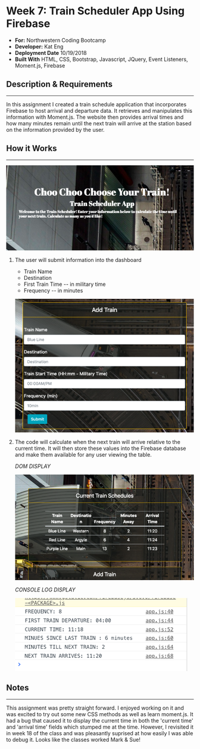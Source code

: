 # Week 7: Train Scheduler App Using Firebase
- **For:** Northwestern Coding Bootcamp
- **Developer:** Kat Eng
- **Deployment Date** 10/19/2018
- **Built With** HTML, CSS, Bootstrap, Javascript, JQuery, Event Listeners, Moment.js, Firebase


## Description & Requirements
---


In this assignment I created a train schedule application that incorporates Firebase to host arrival and departure data.  It retrieves and manipulates this information with Moment.js. The website then provides arrival times and how many minutes remain until the next train will arrive at the  station based on the information provided by the user.



## How it Works
---

  ![train homework](/assets/images/screen.png)

1. The user will submit information into the dashboard 
    
    * Train Name
    * Destination 
    * First Train Time -- in military time
    * Frequency -- in minutes

    ![train homework](/assets/images/enterData.png)


2. The code will calculate when the next train will arrive relative to the current time. It will then store these values into the Firebase database and make them available for any user viewing the table.


    *DOM DISPLAY*

    ![DOM display](/assets/images/calculate.png)


    *CONSOLE LOG DISPLAY*

    ![Console display](/assets/images/be-calcs.png)




   
        
## Notes
---
This assignment was pretty straight forward. I enjoyed working on it and was excited to try out some new CSS methods as well as learn moment.js. It had a bug that caused it to display the current time in both the 'current time' and 'arrival time' fields which stumped me at the time. However, I revisited it in week 18 of the class and was pleasantly suprised at how easily I was able to debug it. Looks like the classes worked Mark & Sue!










